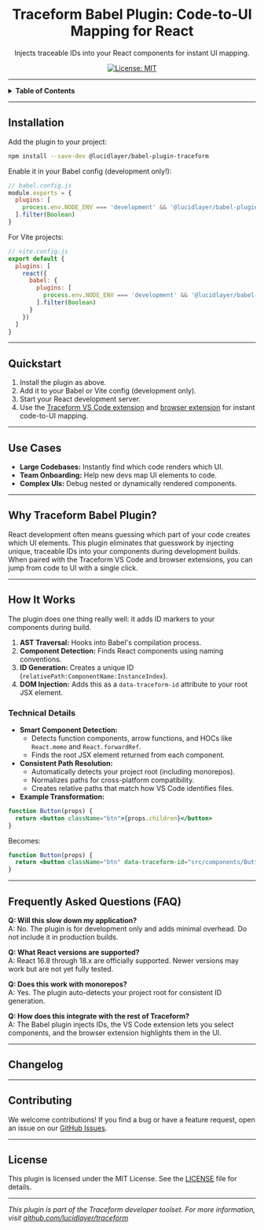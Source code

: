 <h1 align="center">Traceform Babel Plugin: Code-to-UI Mapping for React</h1>
<p align="center">Injects traceable IDs into your React components for instant UI mapping.</p>

<p align="center">
  <a href="https://mariadb.com/bsl11/">
    <img src="https://img.shields.io/badge/license-MIT-blue" alt="License: MIT">
  </a>
</p>

---

<details>
<summary><strong>Table&nbsp;of&nbsp;Contents</strong></summary>

- [Installation](#installation)
- [Quickstart](#quickstart)
- [Use Cases](#use-cases)
- [Why Traceform Babel Plugin?](#why-traceform-babel-plugin)
- [How It Works](#how-it-works)
  - [Technical Details](#technical-details)
- [Frequently Asked Questions (FAQ)](#frequently-asked-questions-faq)
- [Changelog](#changelog)
- [Contributing](#contributing)
- [License](#license)

</details>

---

## Installation

Add the plugin to your project:
```bash
npm install --save-dev @lucidlayer/babel-plugin-traceform
```

Enable it in your Babel config (development only!):
```js
// babel.config.js
module.exports = {
  plugins: [
    process.env.NODE_ENV === 'development' && '@lucidlayer/babel-plugin-traceform'
  ].filter(Boolean)
}
```

For Vite projects:
```js
// vite.config.js
export default {
  plugins: [
    react({
      babel: {
        plugins: [
          process.env.NODE_ENV === 'development' && '@lucidlayer/babel-plugin-traceform'
        ].filter(Boolean)
      }
    })
  ]
}
```

---

## Quickstart

1. Install the plugin as above.
2. Add it to your Babel or Vite config (development only).
3. Start your React development server.
4. Use the [Traceform VS Code extension](https://marketplace.visualstudio.com/items?itemName=LucidLayer.traceform-vscode) and [browser extension](https://github.com/lucidlayer/traceform/releases) for instant code-to-UI mapping.

---

## Use Cases
- **Large Codebases:** Instantly find which code renders which UI.
- **Team Onboarding:** Help new devs map UI elements to code.
- **Complex UIs:** Debug nested or dynamically rendered components.

---

## Why Traceform Babel Plugin?

React development often means guessing which part of your code creates which UI elements. This plugin eliminates that guesswork by injecting unique, traceable IDs into your components during development builds. When paired with the Traceform VS Code and browser extensions, you can jump from code to UI with a single click.

---

## How It Works

The plugin does one thing really well: it adds ID markers to your components during build.

1. **AST Traversal:** Hooks into Babel's compilation process.
2. **Component Detection:** Finds React components using naming conventions.
3. **ID Generation:** Creates a unique ID (`relativePath:ComponentName:InstanceIndex`).
4. **DOM Injection:** Adds this as a `data-traceform-id` attribute to your root JSX element.

### Technical Details

- **Smart Component Detection:**
  - Detects function components, arrow functions, and HOCs like `React.memo` and `React.forwardRef`.
  - Finds the root JSX element returned from each component.
- **Consistent Path Resolution:**
  - Automatically detects your project root (including monorepos).
  - Normalizes paths for cross-platform compatibility.
  - Creates relative paths that match how VS Code identifies files.
- **Example Transformation:**

```jsx
function Button(props) {
  return <button className="btn">{props.children}</button>
}
```
Becomes:
```jsx
function Button(props) {
  return <button className="btn" data-traceform-id="src/components/Button.jsx:Button:0">{props.children}</button>
}
```

---

## Frequently Asked Questions (FAQ)

**Q: Will this slow down my application?**  
A: No. The plugin is for development only and adds minimal overhead. Do not include it in production builds.

**Q: What React versions are supported?**  
A: React 16.8 through 18.x are officially supported. Newer versions may work but are not yet fully tested.

**Q: Does this work with monorepos?**  
A: Yes. The plugin auto-detects your project root for consistent ID generation.

**Q: How does this integrate with the rest of Traceform?**  
A: The Babel plugin injects IDs, the VS Code extension lets you select components, and the browser extension highlights them in the UI.

---

## Changelog

---

## Contributing

We welcome contributions! If you find a bug or have a feature request, open an issue on our [GitHub Issues](https://github.com/lucidlayer/traceform/issues).

---

## License

This plugin is licensed under the MIT License. See the [LICENSE](./LICENSE) file for details.

---

*This plugin is part of the Traceform developer toolset. For more information, visit [github.com/lucidlayer/traceform](https://github.com/lucidlayer/traceform)*